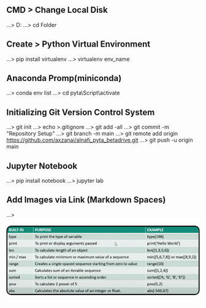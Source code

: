 ## CMD > Change Local Disk 
...> D:
...> cd Folder

## Create > Python Virtual Environment
...> pip install virtualenv
...> virtualenv env_name

## Anaconda Promp(miniconda)
...> conda env list
...> cd pyta\Script\activate<!-- Environment Activated -->

## Initializing Git Version Control System
...> git init
...> echo >.gitignore <!-- Creation of Gitignore File -->
...> git add -all
...> git commit -m "Repository Setup"
...> git branch -m main
...> git remote add origin https://github.com/axzanai/alnafi_pyta_betadrive.git
...> git push -u origin main

## Jupyter Notebook
...> pip install notebook
...> jupyter lab <!-- Open Jupyter Lab in the Browser -->

## Add Images via Link (Markdown Spaces)
...> ![Operators](img/builtin_ftn.png)

